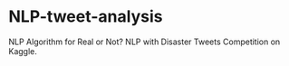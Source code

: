 # NLP-tweet-analysis
NLP Algorithm for Real or Not? NLP with Disaster Tweets Competition on Kaggle.
